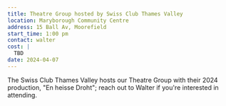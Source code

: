 ```yaml
---
title: Theatre Group hosted by Swiss Club Thames Valley
location: Maryborough Community Centre
address: 15 Ball Av, Moorefield
start_time: 1:00 pm
contact: walter
cost: |
  TBD
date: 2024-04-07
---
```


The Swiss Club Thames Valley hosts our Theatre Group with their 2024
production, "En heisse Droht"; reach out to  Walter if you're interested in
attending.
